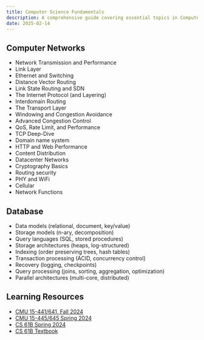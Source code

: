 ```yaml
---
title: Computer Science Fundamentals
description: A comprehensive guide covering essential topics in Computer Networks and Database Systems
date: 2025-02-14
---
```


## Computer Networks

- Network Transmission and Performance
- Link Layer
- Ethernet and Switching
- Distance Vector Routing
- Link State Routing and SDN
- The Internet Protocol (and Layering)
- Interdomain Routing
- The Transport Layer
- Windowing and Congestion Avoidance
- Advanced Congestion Control
- QoS, Rate Limit, and Performance
- TCP Deep-Dive
- Domain name system
- HTTP and Web Performance
- Content Distribution
- Datacenter Networks
- Cryptography Basics
- Routing security
- PHY and WiFi
- Cellular
- Network Functions

## Database

- Data models (relational, document, key/value)
- Storage models (n-ary, decomposition)
- Query languages (SQL, stored procedures)
- Storage architectures (heaps, log-structured)
- Indexing (order preserving trees, hash tables)
- Transaction processing (ACID, concurrency control)
- Recovery (logging, checkpoints)
- Query processing (joins, sorting, aggregation, optimization)
- Parallel architectures (multi-core, distributed)

## Learning Resources

- [CMU 15-441/641, Fall 2024](https://psteenkiste.github.io/nets-fa24/)
- [CMU 15-445/645 Spring 2024](https://15445.courses.cs.cmu.edu/spring2024/)
- [CS 61B Spring 2024](https://sp24.datastructur.es/)
- [CS 61B Textbook](https://cs61b-2.gitbook.io/cs61b-textbook)
